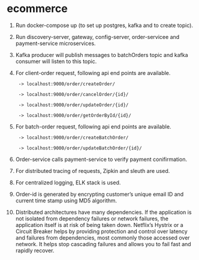 # ecommerce
1. Run docker-compose up (to set up postgres, kafka and to create topic).
2. Run discovery-server, gateway, config-server, order-servicee and payment-service microservices.
3. Kafka producer will publish messages to batchOrders topic and kafka consumer will listen to this topic.
4. For client-order request, following api end points are available.

        -> localhost:9000/order/createOrder/
        
        -> localhost:9000/order/cancelOrder/{id}/
        
        -> localhost:9000/order/updateOrder/{id}/
        
        -> localhost:9000/order/getOrderById/{id}/
        
5. For batch-order request, following api end points are available.

        -> localhost:9000/order/createBatchOrder/
        
        -> localhost:9000/order/updateBatchOrder/{id}/
6. Order-service calls payment-service to verify payment conifirmation.
7. For distributed tracing of requests, Zipkin and sleuth are used.
8. For centralized logging, ELK stack is used.
9. Order-id is generated by encrypting customer’s unique email ID and current time stamp using MD5 algorithm.
10. Distributed architectures have many dependencies. If the application is not isolated from dependency failures or network failures, the application itself is at risk of being taken down. Netflix’s Hystrix or a Circuit Breaker helps by providing protection and control over latency and failures from dependencies, most commonly those accessed over network. It helps stop cascading failures and allows you to fail fast and rapidly recover.

  
        
      
